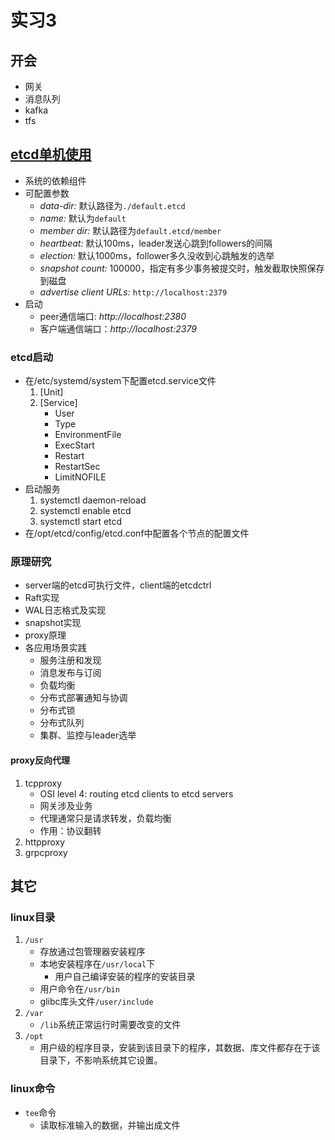 # 实习3

## 开会

+ 网关
+ 消息队列
+ kafka
+ tfs

## [etcd单机使用](https://www.kancloud.cn/huyipow/kubernetes/531987)

+ 系统的依赖组件
+ 可配置参数
  + *data-dir:* 默认路径为`./default.etcd`
  + *name:* 默认为`default`
  + *member dir:* 默认路径为`default.etcd/member`
  + *heartbeat:* 默认100ms，leader发送心跳到followers的间隔
  + *election:* 默认1000ms，follower多久没收到心跳触发的选举
  + *snapshot count:* 100000，指定有多少事务被提交时，触发截取快照保存到磁盘
  + *advertise client URLs:* `http://localhost:2379`
+ 启动
  + peer通信端口: *http://localhost:2380*
  + 客户端通信端口：*http://localhost:2379*

### etcd启动

+ 在/etc/systemd/system下配置etcd.service文件
  1. [Unit]
  2. [Service]
      + User
      + Type
      + EnvironmentFile
      + ExecStart
      + Restart
      + RestartSec
      + LimitNOFILE
+ 启动服务
    1. systemctl daemon-reload
    2. systemctl enable etcd
    3. systemctl start etcd
+ 在/opt/etcd/config/etcd.conf中配置各个节点的配置文件

### 原理研究

+ server端的etcd可执行文件，client端的etcdctrl
+ Raft实现
+ WAL日志格式及实现
+ snapshot实现
+ proxy原理
+ 各应用场景实践
  + 服务注册和发现
  + 消息发布与订阅
  + 负载均衡
  + 分布式部署通知与协调
  + 分布式锁
  + 分布式队列
  + 集群、监控与leader选举

#### proxy反向代理

1. tcpproxy
    + OSI level 4: routing etcd clients to etcd servers
    + 网关涉及业务
    + 代理通常只是请求转发，负载均衡
    + 作用：协议翻转
2. httpproxy
3. grpcproxy

## 其它

### linux目录

1. `/usr`
    + 存放通过包管理器安装程序
    + 本地安装程序在`/usr/local`下
      + 用户自己编译安装的程序的安装目录
    + 用户命令在`/usr/bin`
    + glibc库头文件`/user/include`
2. `/var`
    + `/lib`系统正常运行时需要改变的文件
3. `/opt`
    + 用户级的程序目录，安装到该目录下的程序，其数据、库文件都存在于该目录下，不影响系统其它设置。

### linux命令

+ `tee`命令
  + 读取标准输入的数据，并输出成文件
